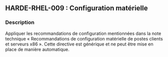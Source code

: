 ## HARDE-RHEL-009 : Configuration matérielle

### Description

Appliquer les recommandations de configuration mentionnées dans
la note technique « Recommandations de configuration matérielle de postes clients et
serveurs x86 ».
Cette directive est générique et ne peut être mise en place de manière automatique.

